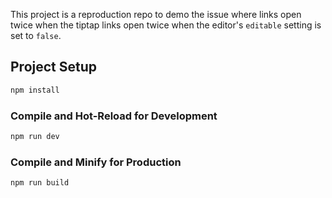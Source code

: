 This project is a reproduction repo to demo the issue where links open twice when the 
tiptap links open twice when the editor's `editable` setting is set to `false`.

## Project Setup

```sh
npm install
```

### Compile and Hot-Reload for Development

```sh
npm run dev
```

### Compile and Minify for Production

```sh
npm run build
```
